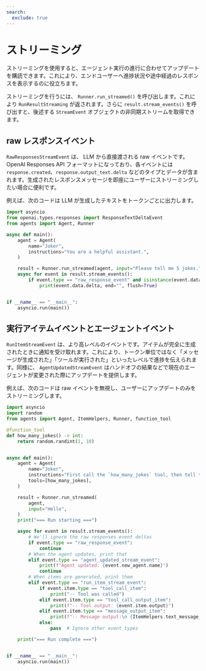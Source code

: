 ```yaml
---
search:
  exclude: true
---
```

# ストリーミング

ストリーミングを使用すると、エージェント実行の進行に合わせてアップデートを購読できます。これにより、エンドユーザーへ進捗状況や途中経過のレスポンスを表示するのに役立ちます。

ストリーミングを行うには、 `Runner.run_streamed()` を呼び出します。これにより `RunResultStreaming` が返されます。さらに `result.stream_events()` を呼び出すと、後述する `StreamEvent` オブジェクトの非同期ストリームを取得できます。

## raw レスポンスイベント

`RawResponsesStreamEvent` は、 LLM から直接渡される raw イベントです。OpenAI Responses API フォーマットになっており、各イベントには `response.created`、`response.output_text.delta` などのタイプとデータが含まれます。生成されたレスポンスメッセージを即座にユーザーにストリーミングしたい場合に便利です。

例えば、次のコードは LLM が生成したテキストをトークンごとに出力します。

```python
import asyncio
from openai.types.responses import ResponseTextDeltaEvent
from agents import Agent, Runner

async def main():
    agent = Agent(
        name="Joker",
        instructions="You are a helpful assistant.",
    )

    result = Runner.run_streamed(agent, input="Please tell me 5 jokes.")
    async for event in result.stream_events():
        if event.type == "raw_response_event" and isinstance(event.data, ResponseTextDeltaEvent):
            print(event.data.delta, end="", flush=True)


if __name__ == "__main__":
    asyncio.run(main())
```

## 実行アイテムイベントとエージェントイベント

`RunItemStreamEvent` は、より高レベルのイベントです。アイテムが完全に生成されたときに通知を受け取れます。これにより、トークン単位ではなく「メッセージが生成された」「ツールが実行された」といったレベルで進捗を伝えられます。同様に、 `AgentUpdatedStreamEvent` はハンドオフの結果などで現在のエージェントが変更された際にアップデートを提供します。

例えば、次のコードは raw イベントを無視し、ユーザーにアップデートのみをストリーミングします。

```python
import asyncio
import random
from agents import Agent, ItemHelpers, Runner, function_tool

@function_tool
def how_many_jokes() -> int:
    return random.randint(1, 10)


async def main():
    agent = Agent(
        name="Joker",
        instructions="First call the `how_many_jokes` tool, then tell that many jokes.",
        tools=[how_many_jokes],
    )

    result = Runner.run_streamed(
        agent,
        input="Hello",
    )
    print("=== Run starting ===")

    async for event in result.stream_events():
        # We'll ignore the raw responses event deltas
        if event.type == "raw_response_event":
            continue
        # When the agent updates, print that
        elif event.type == "agent_updated_stream_event":
            print(f"Agent updated: {event.new_agent.name}")
            continue
        # When items are generated, print them
        elif event.type == "run_item_stream_event":
            if event.item.type == "tool_call_item":
                print("-- Tool was called")
            elif event.item.type == "tool_call_output_item":
                print(f"-- Tool output: {event.item.output}")
            elif event.item.type == "message_output_item":
                print(f"-- Message output:\n {ItemHelpers.text_message_output(event.item)}")
            else:
                pass  # Ignore other event types

    print("=== Run complete ===")


if __name__ == "__main__":
    asyncio.run(main())
```